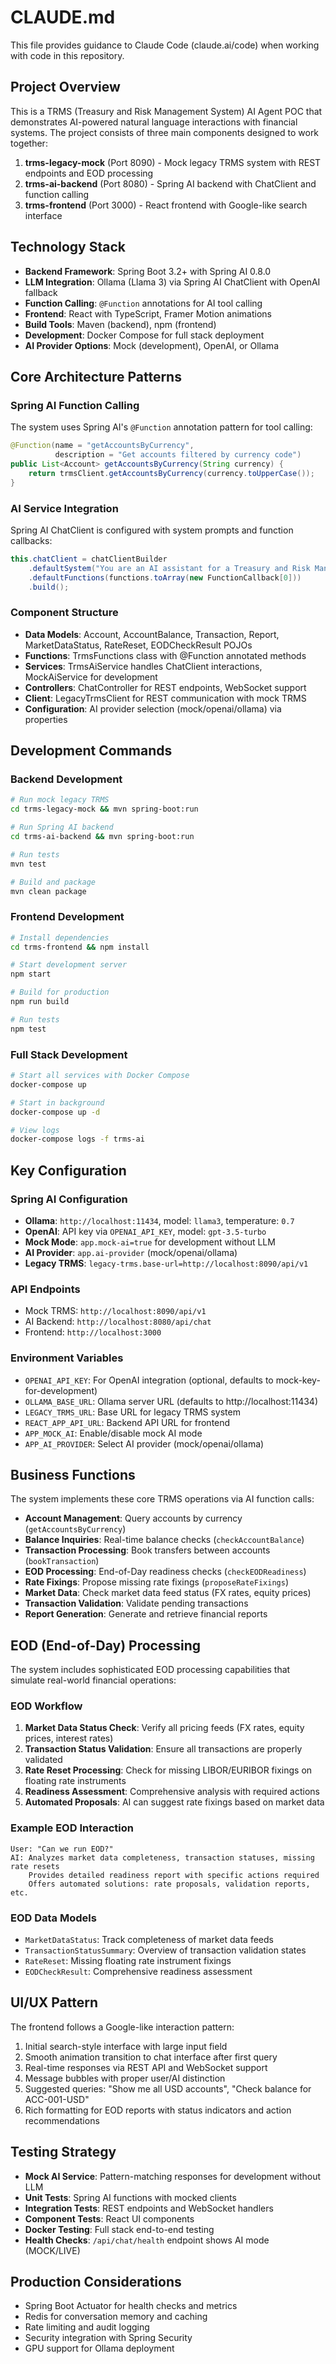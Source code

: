 # CLAUDE.md

This file provides guidance to Claude Code (claude.ai/code) when working with code in this repository.

## Project Overview
This is a TRMS (Treasury and Risk Management System) AI Agent POC that demonstrates AI-powered natural language interactions with financial systems. The project consists of three main components designed to work together:

1. **trms-legacy-mock** (Port 8090) - Mock legacy TRMS system with REST endpoints and EOD processing
2. **trms-ai-backend** (Port 8080) - Spring AI backend with ChatClient and function calling
3. **trms-frontend** (Port 3000) - React frontend with Google-like search interface

## Technology Stack
- **Backend Framework**: Spring Boot 3.2+ with Spring AI 0.8.0
- **LLM Integration**: Ollama (Llama 3) via Spring AI ChatClient with OpenAI fallback
- **Function Calling**: `@Function` annotations for AI tool calling
- **Frontend**: React with TypeScript, Framer Motion animations
- **Build Tools**: Maven (backend), npm (frontend)
- **Development**: Docker Compose for full stack deployment
- **AI Provider Options**: Mock (development), OpenAI, or Ollama

## Core Architecture Patterns

### Spring AI Function Calling
The system uses Spring AI's `@Function` annotation pattern for tool calling:
```java
@Function(name = "getAccountsByCurrency", 
          description = "Get accounts filtered by currency code")
public List<Account> getAccountsByCurrency(String currency) {
    return trmsClient.getAccountsByCurrency(currency.toUpperCase());
}
```

### AI Service Integration
Spring AI ChatClient is configured with system prompts and function callbacks:
```java
this.chatClient = chatClientBuilder
    .defaultSystem("You are an AI assistant for a Treasury and Risk Management System...")
    .defaultFunctions(functions.toArray(new FunctionCallback[0]))
    .build();
```

### Component Structure
- **Data Models**: Account, AccountBalance, Transaction, Report, MarketDataStatus, RateReset, EODCheckResult POJOs
- **Functions**: TrmsFunctions class with @Function annotated methods
- **Services**: TrmsAiService handles ChatClient interactions, MockAiService for development
- **Controllers**: ChatController for REST endpoints, WebSocket support
- **Client**: LegacyTrmsClient for REST communication with mock TRMS
- **Configuration**: AI provider selection (mock/openai/ollama) via properties

## Development Commands

### Backend Development
```bash
# Run mock legacy TRMS
cd trms-legacy-mock && mvn spring-boot:run

# Run Spring AI backend
cd trms-ai-backend && mvn spring-boot:run

# Run tests
mvn test

# Build and package
mvn clean package
```

### Frontend Development
```bash
# Install dependencies
cd trms-frontend && npm install

# Start development server
npm start

# Build for production
npm run build

# Run tests
npm test
```

### Full Stack Development
```bash
# Start all services with Docker Compose
docker-compose up

# Start in background
docker-compose up -d

# View logs
docker-compose logs -f trms-ai
```

## Key Configuration

### Spring AI Configuration
- **Ollama**: `http://localhost:11434`, model: `llama3`, temperature: `0.7`
- **OpenAI**: API key via `OPENAI_API_KEY`, model: `gpt-3.5-turbo`
- **Mock Mode**: `app.mock-ai=true` for development without LLM
- **AI Provider**: `app.ai-provider` (mock/openai/ollama)
- **Legacy TRMS**: `legacy-trms.base-url=http://localhost:8090/api/v1`

### API Endpoints
- Mock TRMS: `http://localhost:8090/api/v1`
- AI Backend: `http://localhost:8080/api/chat`
- Frontend: `http://localhost:3000`

### Environment Variables
- `OPENAI_API_KEY`: For OpenAI integration (optional, defaults to mock-key-for-development)
- `OLLAMA_BASE_URL`: Ollama server URL (defaults to http://localhost:11434)
- `LEGACY_TRMS_URL`: Base URL for legacy TRMS system
- `REACT_APP_API_URL`: Backend API URL for frontend
- `APP_MOCK_AI`: Enable/disable mock AI mode
- `APP_AI_PROVIDER`: Select AI provider (mock/openai/ollama)

## Business Functions
The system implements these core TRMS operations via AI function calls:
- **Account Management**: Query accounts by currency (`getAccountsByCurrency`)
- **Balance Inquiries**: Real-time balance checks (`checkAccountBalance`)
- **Transaction Processing**: Book transfers between accounts (`bookTransaction`)
- **EOD Processing**: End-of-Day readiness checks (`checkEODReadiness`)
- **Rate Fixings**: Propose missing rate fixings (`proposeRateFixings`)
- **Market Data**: Check market data feed status (FX rates, equity prices)
- **Transaction Validation**: Validate pending transactions
- **Report Generation**: Generate and retrieve financial reports

## EOD (End-of-Day) Processing
The system includes sophisticated EOD processing capabilities that simulate real-world financial operations:

### EOD Workflow
1. **Market Data Status Check**: Verify all pricing feeds (FX rates, equity prices, interest rates)
2. **Transaction Status Validation**: Ensure all transactions are properly validated
3. **Rate Reset Processing**: Check for missing LIBOR/EURIBOR fixings on floating rate instruments
4. **Readiness Assessment**: Comprehensive analysis with required actions
5. **Automated Proposals**: AI can suggest rate fixings based on market data

### Example EOD Interaction
```
User: "Can we run EOD?"
AI: Analyzes market data completeness, transaction statuses, missing rate resets
    Provides detailed readiness report with specific actions required
    Offers automated solutions: rate proposals, validation reports, etc.
```

### EOD Data Models
- `MarketDataStatus`: Track completeness of market data feeds
- `TransactionStatusSummary`: Overview of transaction validation states
- `RateReset`: Missing floating rate instrument fixings
- `EODCheckResult`: Comprehensive readiness assessment

## UI/UX Pattern
The frontend follows a Google-like interaction pattern:
1. Initial search-style interface with large input field
2. Smooth animation transition to chat interface after first query
3. Real-time responses via REST API and WebSocket support
4. Message bubbles with proper user/AI distinction
5. Suggested queries: "Show me all USD accounts", "Check balance for ACC-001-USD"
6. Rich formatting for EOD reports with status indicators and action recommendations

## Testing Strategy
- **Mock AI Service**: Pattern-matching responses for development without LLM
- **Unit Tests**: Spring AI functions with mocked clients
- **Integration Tests**: REST endpoints and WebSocket handlers
- **Component Tests**: React UI components
- **Docker Testing**: Full stack end-to-end testing
- **Health Checks**: `/api/chat/health` endpoint shows AI mode (MOCK/LIVE)

## Production Considerations
- Spring Boot Actuator for health checks and metrics
- Redis for conversation memory and caching
- Rate limiting and audit logging
- Security integration with Spring Security
- GPU support for Ollama deployment
